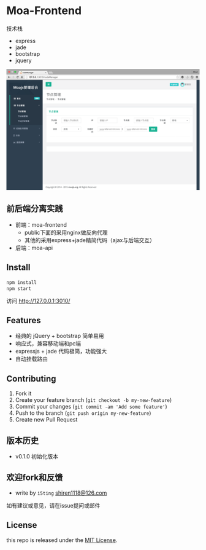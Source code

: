 # Moa-Frontend

技术栈

- express
- jade
- bootstrap
- jquery

![](doc/preview.png)
## 前后端分离实践

- 前端：moa-frontend
  - public下面的采用nginx做反向代理
  - 其他的采用express+jade精简代码（ajax与后端交互）
- 后端：moa-api

## Install

```
npm install 
npm start
```

访问 http://127.0.0.1:3010/

## Features

- 经典的 jQuery + bootstrap 简单易用
- 响应式，兼容移动端和pc端
- expressjs + jade 代码极简，功能强大
- 自动挂载路由

## Contributing

1. Fork it
2. Create your feature branch (`git checkout -b my-new-feature`)
3. Commit your changes (`git commit -am 'Add some feature'`)
4. Push to the branch (`git push origin my-new-feature`)
5. Create new Pull Request

## 版本历史

- v0.1.0 初始化版本

## 欢迎fork和反馈

- write by `i5ting` shiren1118@126.com

如有建议或意见，请在issue提问或邮件

## License

this repo is released under the [MIT
License](http://www.opensource.org/licenses/MIT).
